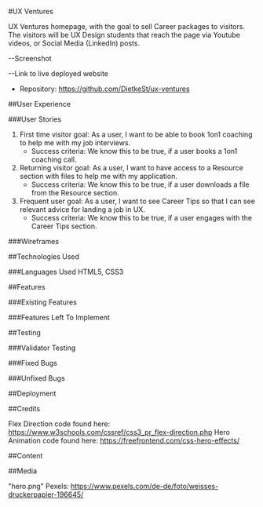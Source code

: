 #UX Ventures

UX Ventures homepage, with the goal to sell Career packages to visitors. The visitors will be UX Design students that reach the page via Youtube videos, or Social Media (LinkedIn) posts.

--Screenshot

--Link to live deployed website

- Repository: https://github.com/DietkeSt/ux-ventures

##User Experience

###User Stories

1. First time visitor goal: As a user, I want to be able to book 1on1 coaching to help me with my job interviews.
    - Success criteria: We know this to be true, if a user books a 1on1 coaching call.
2. Returning visitor goal: As a user, I want to have access to a Resource section with files to help me with my application.
    - Success criteria: We know this to be true, if a user downloads a file from the Resource section.
3. Frequent user goal: As a user, I want to see Career Tips so that I can see relevant advice for landing a job in UX.
    - Success criteria: We know this to be true, if a user engages with the Career Tips section.

###Wireframes

##Technologies Used

###Languages Used
HTML5, CSS3

##Features

###Existing Features

###Features Left To Implement

##Testing

###Validator Testing

###Fixed Bugs

###Unfixed Bugs

##Deployment

##Credits

Flex Direction code found here: <https://www.w3schools.com/cssref/css3_pr_flex-direction.php>
Hero Animation code found here: <https://freefrontend.com/css-hero-effects/>

##Content

##Media

"hero.png" Pexels: <https://www.pexels.com/de-de/foto/weisses-druckerpapier-196645/>
